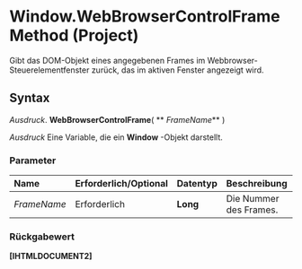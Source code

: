 
# Window.WebBrowserControlFrame Method (Project)

Gibt das DOM-Objekt eines angegebenen Frames im Webbrowser-Steuerelementfenster zurück, das im aktiven Fenster angezeigt wird.


## Syntax

 _Ausdruck_. **WebBrowserControlFrame**( ** _FrameName_** )

 _Ausdruck_ Eine Variable, die ein **Window** -Objekt darstellt.


### Parameter



|**Name**|**Erforderlich/Optional**|**Datentyp**|**Beschreibung**|
|:-----|:-----|:-----|:-----|
| _FrameName_|Erforderlich|**Long**|Die Nummer des Frames.|

### Rückgabewert

 **[IHTMLDOCUMENT2]**

